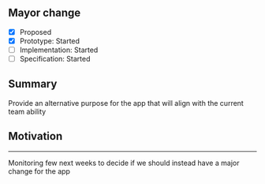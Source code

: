## Mayor change

* [x] Proposed
* [x] Prototype: Started
* [ ] Implementation: Started
* [ ] Specification: Started

## Summary
[summary]: #summary

Provide an alternative purpose for the app that will align with the current team 
ability

## Motivation
[motivation]: #motivation

---

Monitoring few next weeks to decide if we should instead have a major change for the 
app
